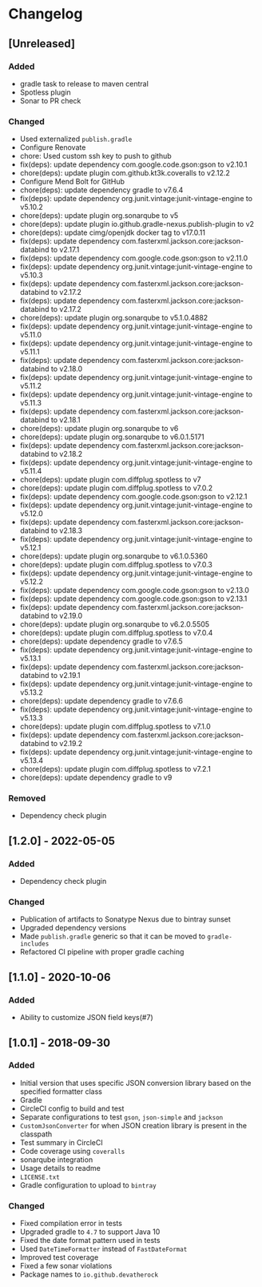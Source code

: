 # Changelog

## [Unreleased]
### Added
- gradle task to release to maven central
- Spotless plugin
- Sonar to PR check

### Changed
- Used externalized `publish.gradle`
- Configure Renovate
- chore: Used custom ssh key to push to github
- fix(deps): update dependency com.google.code.gson:gson to v2.10.1
- chore(deps): update plugin com.github.kt3k.coveralls to v2.12.2
- Configure Mend Bolt for GitHub
- chore(deps): update dependency gradle to v7.6.4
- fix(deps): update dependency org.junit.vintage:junit-vintage-engine to v5.10.2
- chore(deps): update plugin org.sonarqube to v5
- chore(deps): update plugin io.github.gradle-nexus.publish-plugin to v2
- chore(deps): update cimg/openjdk docker tag to v17.0.11
- fix(deps): update dependency com.fasterxml.jackson.core:jackson-databind to v2.17.1
- fix(deps): update dependency com.google.code.gson:gson to v2.11.0
- fix(deps): update dependency org.junit.vintage:junit-vintage-engine to v5.10.3
- fix(deps): update dependency com.fasterxml.jackson.core:jackson-databind to v2.17.2
- fix(deps): update dependency com.fasterxml.jackson.core:jackson-databind to v2.17.2
- chore(deps): update plugin org.sonarqube to v5.1.0.4882
- fix(deps): update dependency org.junit.vintage:junit-vintage-engine to v5.11.0
- fix(deps): update dependency org.junit.vintage:junit-vintage-engine to v5.11.1
- fix(deps): update dependency com.fasterxml.jackson.core:jackson-databind to v2.18.0
- fix(deps): update dependency org.junit.vintage:junit-vintage-engine to v5.11.2
- fix(deps): update dependency org.junit.vintage:junit-vintage-engine to v5.11.3
- fix(deps): update dependency com.fasterxml.jackson.core:jackson-databind to v2.18.1
- chore(deps): update plugin org.sonarqube to v6
- chore(deps): update plugin org.sonarqube to v6.0.1.5171
- fix(deps): update dependency com.fasterxml.jackson.core:jackson-databind to v2.18.2
- fix(deps): update dependency org.junit.vintage:junit-vintage-engine to v5.11.4
- chore(deps): update plugin com.diffplug.spotless to v7
- chore(deps): update plugin com.diffplug.spotless to v7.0.2
- fix(deps): update dependency com.google.code.gson:gson to v2.12.1
- fix(deps): update dependency org.junit.vintage:junit-vintage-engine to v5.12.0
- fix(deps): update dependency com.fasterxml.jackson.core:jackson-databind to v2.18.3
- fix(deps): update dependency org.junit.vintage:junit-vintage-engine to v5.12.1
- chore(deps): update plugin org.sonarqube to v6.1.0.5360
- chore(deps): update plugin com.diffplug.spotless to v7.0.3
- fix(deps): update dependency org.junit.vintage:junit-vintage-engine to v5.12.2
- fix(deps): update dependency com.google.code.gson:gson to v2.13.0
- fix(deps): update dependency com.google.code.gson:gson to v2.13.1
- fix(deps): update dependency com.fasterxml.jackson.core:jackson-databind to v2.19.0
- chore(deps): update plugin org.sonarqube to v6.2.0.5505
- chore(deps): update plugin com.diffplug.spotless to v7.0.4
- chore(deps): update dependency gradle to v7.6.5
- fix(deps): update dependency org.junit.vintage:junit-vintage-engine to v5.13.1
- fix(deps): update dependency com.fasterxml.jackson.core:jackson-databind to v2.19.1
- fix(deps): update dependency org.junit.vintage:junit-vintage-engine to v5.13.2
- chore(deps): update dependency gradle to v7.6.6
- fix(deps): update dependency org.junit.vintage:junit-vintage-engine to v5.13.3
- chore(deps): update plugin com.diffplug.spotless to v7.1.0
- fix(deps): update dependency com.fasterxml.jackson.core:jackson-databind to v2.19.2
- fix(deps): update dependency org.junit.vintage:junit-vintage-engine to v5.13.4
- chore(deps): update plugin com.diffplug.spotless to v7.2.1
- chore(deps): update dependency gradle to v9

### Removed
- Dependency check plugin

## [1.2.0] - 2022-05-05
### Added
- Dependency check plugin

### Changed
- Publication of artifacts to Sonatype Nexus due to bintray sunset
- Upgraded dependency versions
- Made `publish.gradle` generic so that it can be moved to `gradle-includes`
- Refactored CI pipeline with proper gradle caching

## [1.1.0] - 2020-10-06
### Added
- Ability to customize JSON field keys(#7)

## [1.0.1] - 2018-09-30
### Added
- Initial version that uses specific JSON conversion library based on the specified formatter class
- Gradle
- CircleCI config to build and test
- Separate configurations to test `gson`, `json-simple` and `jackson`
- `CustomJsonConverter` for when JSON creation library is present in the classpath
- Test summary in CircleCI
- Code coverage using `coveralls`
- sonarqube integration
- Usage details to readme
- `LICENSE.txt`
- Gradle configuration to upload to `bintray`

### Changed
- Fixed compilation error in tests
- Upgraded gradle to `4.7` to support Java 10
- Fixed the date format pattern used in tests
- Used `DateTimeFormatter` instead of `FastDateFormat`
- Improved test coverage
- Fixed a few sonar violations
- Package names to `io.github.devatherock`